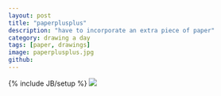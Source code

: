 ```yaml
---
layout: post
title: "paperplusplus"
description: "have to incorporate an extra piece of paper"
category: drawing a day
tags: [paper, drawings]
image: paperplusplus.jpg
github: 
---
```

{% include JB/setup %}
<img src="images/paperplusplus.jpg">
